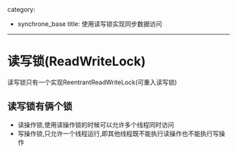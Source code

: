 category: 
- synchrone_base
title: 使用读写锁实现同步数据访问
---
# 读写锁(ReadWriteLock)
读写锁只有一个实现ReentrantReadWriteLock(可重入读写锁)

## 读写锁有俩个锁
* 读操作锁,使用读操作锁的时候可以允许多个线程同时访问
* 写操作锁,只允许一个线程运行,即其他线程既不能执行读操作也不能执行写操作